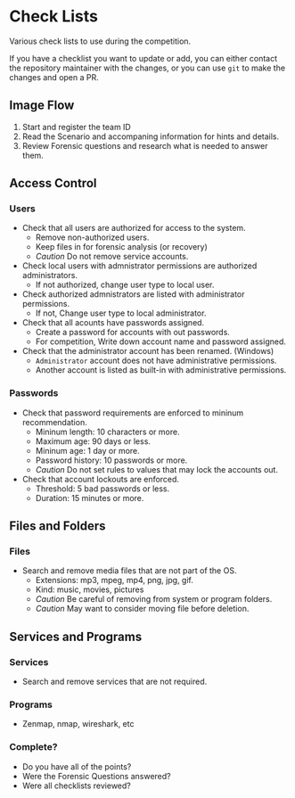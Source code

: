 # Check Lists

Various check lists to use during the competition.

If you have a checklist you want to update or add, you can either contact the repository maintainer with the changes, or you can use `git` to make the changes and open a PR.

## Image Flow

1. Start and register the team ID
2. Read the Scenario and accompaning information for hints and details.
3. Review Forensic questions and research what is needed to answer them.

## Access Control

### Users

* Check that all users are authorized for access to the system.
    * Remove non-authorized users.
    * Keep files in for forensic analysis (or recovery)
    * *Caution* Do not remove service accounts.
* Check local users with admnistrator permissions are authorized administrators.
    * If not authorized, change user type to local user.
* Check authorized admnistrators are listed with administrator permissions.
    * If not, Change user type to local administrator.
* Check that all acounts have passwords assigned.
    * Create a password for accounts with out passwords.
    * For competition, Write down account name and password assigned.
* Check that the administrator account has been renamed. (Windows)
    * `Administrator` account does not have administrative permissions.
    * Another account is listed as built-in with administrative permissions.


### Passwords

* Check that password requirements are enforced to mininum recommendation.
    * Mininum length:  10 characters or more.
    * Maximum age:  90 days or less.
    * Mininum age:  1 day or more.
    * Password history:  10 passwords or more.
    * *Caution* Do not set rules to values that may lock the accounts out.
* Check that account lockouts are enforced.
    * Threshold:  5 bad passwords or less.
    * Duration:  15 minutes or more.
## Files and Folders

### Files

* Search and remove media files that are not part of the OS.
  * Extensions: mp3, mpeg, mp4, png, jpg, gif.
  * Kind: music, movies, pictures
  * *Caution* Be careful of removing from system or program folders.
  * *Caution* May want to consider moving file before deletion.
  
## Services and Programs

### Services

* Search and remove services that are not required.

### Programs

* Zenmap, nmap, wireshark, etc



### Complete?

* Do you have all of the points?
* Were the Forensic Questions answered?
* Were all checklists reviewed?
